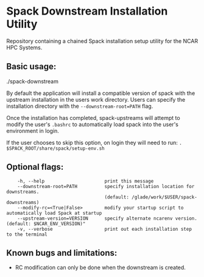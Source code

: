 # Spack Downstream Installation Utility
Repository containing a chained Spack installation setup utility for the NCAR HPC Systems.

## Basic usage:
./spack-downstream


By default the application will install a compatible version of spack with the upstream installation in the users work directory. Users can specify the installation directory with the `--downstream-root=PATH` flag. 

Once the installation has completed, spack-upstreams will attempt to modify the user's `.bashrc` to automatically load spack into the user's environment in login.

If the user chooses to skip this option, on login they will need to run:
`. $SPACK_ROOT/share/spack/setup-env.sh`

## Optional flags:
```
    -h, --help                      print this message
    --downstream-root=PATH          specify installation location for downstreams.
                                    (default: /glade/work/$USER/spack-downstreams)
    --modify-rc=<True|False>        modify your startup script to automatically load Spack at startup
    --upstream-version=VERSION      specify alternate ncarenv version. (default: $NCAR_ENV_VERSION)"
    -v, --verbose                   print out each installation step to the terminal
```

## Known bugs and limitations:
- RC modification can only be done when the downstream is created.
